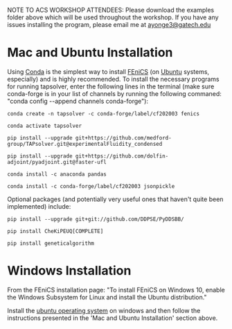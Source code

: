 
NOTE TO ACS WORKSHOP ATTENDEES: Please download the examples folder above which will be used throughout the workshop. If you have any issues installing the program, please email me at ayonge3@gatech.edu

# Mac and Ubuntu Installation

Using [Conda](https://docs.conda.io/projects/conda/en/latest/user-guide/install) is the simplest way to install [FEniCS](https://fenicsproject.org/) (on [Ubuntu](https://tutorials.ubuntu.com/tutorial/tutorial-ubuntu-on-windows#0) systems, especially) and is highly recommended. To install the necessary programs for running tapsolver, enter the following lines in the terminal (make sure conda-forge is in your list of channels by running the following commaned: "conda config --append channels conda-forge"):

	conda create -n tapsolver -c conda-forge/label/cf202003 fenics

	conda activate tapsolver

	pip install --upgrade git+https://github.com/medford-group/TAPsolver.git@experimentalFluidity_condensed

	pip install --upgrade git+https://github.com/dolfin-adjoint/pyadjoint.git@faster-ufl

	conda install -c anaconda pandas

	conda install -c conda-forge/label/cf202003 jsonpickle	


Optional packages (and potentially very useful ones that haven't quite been implemented) include:

	pip install --upgrade git+git://github.com/DDPSE/PyDDSBB/

	pip install CheKiPEUQ[COMPLETE]
	
	pip install geneticalgorithm

# Windows Installation

From the FEniCS installation page: "To install FEniCS on Windows 10, enable the Windows Subsystem for Linux and install the Ubuntu distribution."

Install the [ubuntu operating system](https://ubuntu.com/wsl) on windows and then follow the instructions presented in the 'Mac and Ubuntu Installation' section above.
